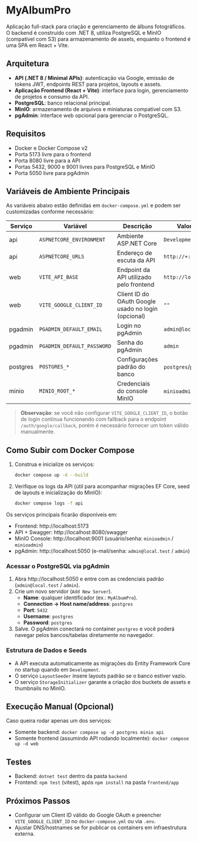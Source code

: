 # MyAlbumPro

Aplicação full-stack para criação e gerenciamento de álbuns fotográficos. O backend é construído com .NET 8, utiliza PostgreSQL e MinIO (compatível com S3) para armazenamento de assets, enquanto o frontend é uma SPA em React + Vite.

## Arquitetura
- **API (.NET 8 / Minimal APIs)**: autenticação via Google, emissão de tokens JWT, endpoints REST para projetos, layouts e assets.
- **Aplicação Frontend (React + Vite)**: interface para login, gerenciamento de projetos e consumo da API.
- **PostgreSQL**: banco relacional principal.
- **MinIO**: armazenamento de arquivos e miniaturas compatível com S3.
- **pgAdmin**: interface web opcional para gerenciar o PostgreSQL.

## Requisitos
- Docker e Docker Compose v2
- Porta 5173 livre para o frontend
- Porta 8080 livre para a API
- Portas 5432, 9000 e 9001 livres para PostgreSQL e MinIO
- Porta 5050 livre para pgAdmin

## Variáveis de Ambiente Principais
As variáveis abaixo estão definidas em `docker-compose.yml` e podem ser customizadas conforme necessário:

| Serviço | Variável | Descrição | Valor padrão |
| --- | --- | --- | --- |
| api | `ASPNETCORE_ENVIRONMENT` | Ambiente ASP.NET Core | `Development` |
| api | `ASPNETCORE_URLS` | Endereço de escuta da API | `http://+:8080` |
| web | `VITE_API_BASE` | Endpoint da API utilizado pelo frontend | `http://localhost:8080` |
| web | `VITE_GOOGLE_CLIENT_ID` | Client ID do OAuth Google usado no login (opcional) | `""` |
| pgadmin | `PGADMIN_DEFAULT_EMAIL` | Login no pgAdmin | `admin@local.test` |
| pgadmin | `PGADMIN_DEFAULT_PASSWORD` | Senha do pgAdmin | `admin` |
| postgres | `POSTGRES_*` | Configurações padrão do banco | `postgres`/`postgres` |
| minio | `MINIO_ROOT_*` | Credenciais do console MinIO | `minioadmin`/`minioadmin` |

> **Observação**: se você não configurar `VITE_GOOGLE_CLIENT_ID`, o botão de login continua funcionando com fallback para o endpoint `/auth/google/callback`, porém é necessário fornecer um token válido manualmente.

## Como Subir com Docker Compose
1. Construa e inicialize os serviços:
   ```bash
   docker compose up -d --build
   ```
2. Verifique os logs da API (útil para acompanhar migrações EF Core, seed de layouts e inicialização do MinIO):
   ```bash
   docker compose logs -f api
   ```

Os serviços principais ficarão disponíveis em:
- Frontend: http://localhost:5173
- API + Swagger: http://localhost:8080/swagger
- MinIO Console: http://localhost:9001 (usuário/senha: `minioadmin` / `minioadmin`)
- pgAdmin: http://localhost:5050 (e-mail/senha: `admin@local.test` / `admin`)

### Acessar o PostgreSQL via pgAdmin
1. Abra http://localhost:5050 e entre com as credenciais padrão (`admin@local.test` / `admin`).
2. Crie um novo servidor (`Add New Server`).
   - **Name**: qualquer identificador (ex.: `MyAlbumPro`).
   - **Connection → Host name/address**: `postgres`
   - **Port**: `5432`
   - **Username**: `postgres`
   - **Password**: `postgres`
3. Salve. O pgAdmin conectará no container `postgres` e você poderá navegar pelos bancos/tabelas diretamente no navegador.

### Estrutura de Dados e Seeds
- A API executa automaticamente as migrações do Entity Framework Core no startup quando em `Development`.
- O serviço `LayoutSeeder` insere layouts padrão se o banco estiver vazio.
- O serviço `StorageInitializer` garante a criação dos buckets de assets e thumbnails no MinIO.

## Execução Manual (Opcional)
Caso queira rodar apenas um dos serviços:
- Somente backend: `docker compose up -d postgres minio api`
- Somente frontend (assumindo API rodando localmente): `docker compose up -d web`

## Testes
- Backend: `dotnet test` dentro da pasta `backend`
- Frontend: `npm test` (vitest), após `npm install` na pasta `frontend/app`

## Próximos Passos
- Configurar um Client ID válido do Google OAuth e preencher `VITE_GOOGLE_CLIENT_ID` no `docker-compose.yml` ou via `.env`.
- Ajustar DNS/hostnames se for publicar os containers em infraestrutura externa.
